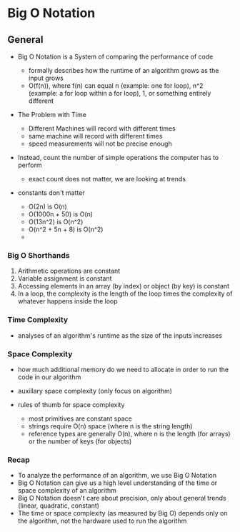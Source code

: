 # Big O Notation


## General 

- Big O Notation is a System of comparing the performance of code
  - formally describes how the runtime of an algorithm grows as the input grows
  - O(f(n)), where f(n) can equal n (example: one for loop), n^2 (example: a for loop within a for loop), 1, or something entirely different 

- The Problem with Time
  - Different Machines will record with different times
  - same machine will record with different times
  - speed measurements will not be precise enough 

- Instead, count the number of simple operations the computer has to perform 
  - exact count does not matter, we are looking at trends 

- constants don't matter
  - O(2n) is O(n)
  - O(1000n + 50) is O(n)
  - O(13n^2) is O(n^2)
  - O(n^2 + 5n + 8) is O(n^2)
  - 


### Big O Shorthands

  1. Arithmetic operations are constant 
  2. Variable assignment is constant 
  3. Accessing elements in an array (by index) or object (by key) is constant 
  4. In a loop, the complexity is the length of the loop times the complexity of whatever happens inside the loop

### Time Complexity
  - analyses of an algorithm's runtime as the size of the inputs increases

### Space Complexity 
  - how much additional memory do we need to allocate in order to run the code in our algorithm
  - auxillary space complexity (only focus on algorithm)

- rules of thumb for space complexity 
  - most primitives are constant space
  - strings require O(n) space (where n is the string length)
  - reference types are generally O(n), where n is the length (for arrays) or the number of keys (for objects)



### Recap

- To analyze the performance of an algorithm, we use Big O Notation 
- Big O Notation can give us a high level understanding of the time or space complexity of an algorithm 
- Big O Notation doesn't care about precision, only about general trends (linear, quadratic, constant)
- The time or space complexity (as measured by Big O) depends only on the algorithm, not the hardware used to run the algorithm 


